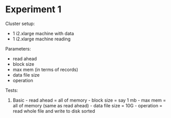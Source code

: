 # Experiment 1

Cluster setup:
  - 1 i2.xlarge machine with data
  - 1 i2.xlarge machine reading

Parameters:
  - read ahead
  - block size
  - max mem (in terms of records)
  - data file size
  - operation

Tests:
  1) Basic
    - read ahead = all of memory
    - block size = say 1 mb
    - max mem = all of memory (same as read ahead)
    - data file size = 10G
    - operation = read whole file and write to disk sorted

